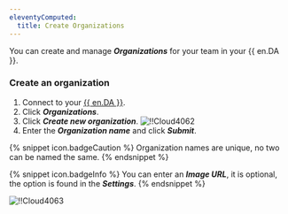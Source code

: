 ```yaml
---
eleventyComputed:
  title: Create Organizations
---
```

You can create and manage ***Organizations*** for your team in your {{ en.DA }}.

### Create an organization

1. Connect to your [{{ en.DA }}](https://portal.devolutions.com/).
1. Click ***Organizations***.
1. Click ***Create new organization***.
![!!Cloud4062](https://cdnweb.devolutions.net/docs/en/cloud/Cloud4062.png)
1. Enter the ***Organization name*** and click ***Submit***.

{% snippet icon.badgeCaution %}
Organization names are unique, no two can be named the same.
{% endsnippet %}

{% snippet icon.badgeInfo %}
You can enter an ***Image URL***, it is optional, the option is found in the ***Settings***.
{% endsnippet %}

![!!Cloud4063](https://cdnweb.devolutions.net/docs/en/cloud/Cloud4063.png)
